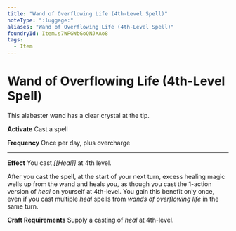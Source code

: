 ```yaml
---
title: "Wand of Overflowing Life (4th-Level Spell)"
noteType: ":luggage:"
aliases: "Wand of Overflowing Life (4th-Level Spell)"
foundryId: Item.s7WFGWbGoQNJXAo8
tags:
  - Item
---
```


# Wand of Overflowing Life (4th-Level Spell)

This alabaster wand has a clear crystal at the tip.

**Activate** Cast a spell

**Frequency** Once per day, plus overcharge

* * *

**Effect** You cast _[[Heal]]_ at 4th level.

After you cast the spell, at the start of your next turn, excess healing magic wells up from the wand and heals you, as though you cast the 1-action version of _heal_ on yourself at 4th-level. You gain this benefit only once, even if you cast multiple _heal_ spells from _wands of overflowing life_ in the same turn.

**Craft Requirements** Supply a casting of _heal_ at 4th-level.
